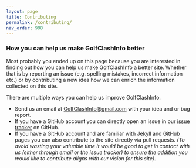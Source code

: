 ```yaml
---
layout: page
title: Contributing
permalink: /contributing/
nav_order: 998
---
```


### How you can help us make GolfClashInfo better

Most probably you ended up on this page because you are interested in finding out how you can help us make GolfClashInfo a better site. Whether that is by reporting an issue (e.g. spelling mistakes, incorrect information etc.) or by contributing a new idea how we can enrich the information collected on this site.

There are multiple ways you can help us improve GolfClashInfo.

* Send us an email at [GolfClashInfo@gmail.com](mailto:GolfClashInfo@gmail.com) with your idea and or bug report.
* If you have a GitHub account you can directly open an issue in our <a href="https://github.com/GolfClashInfo/golfclashinfo.github.io/issues" target="_blank">issue tracker</a> on GitHub.
* If you have a GitHub account and are familiar with Jekyll and GitHub pages you can also contribute to the site directly via pull requests. *(To avoid wasting your valuable time it would be good to get in contact with us (either through email or the issue tracker) to ensure the addition you would like to contribute aligns with our vision for this site)*.
